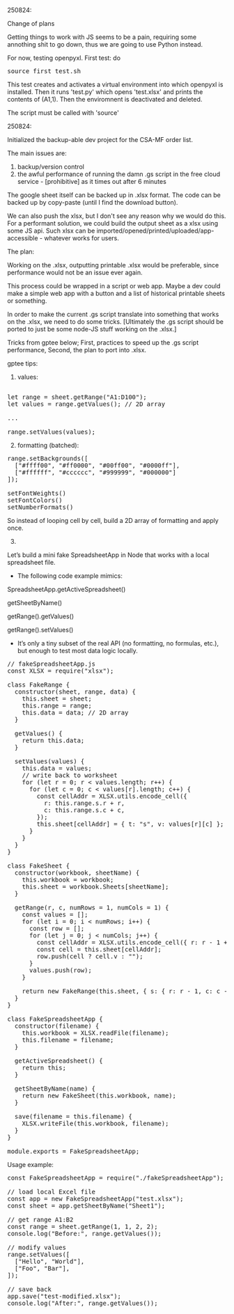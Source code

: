 
250824:

Change of plans

Getting things to work with JS seems to be a pain, requiring some annothing shit to go down, 
thus we are going to use Python instead.

For now, testing openpyxl. First test: do 

<pre>
source first_test.sh
</pre>

This test creates and activates a virtual environment into which 
openpyxl is installed. Then it runs 'test.py' which opens 'test.xlsx' and prints the contents of (A1,1). Then
the enviromnent is deactivated and deleted.

The script must be called with 'source'


250824:

Initialized the backup-able dev project for the CSA-MF order list.

The main issues are:
1) backup/version control
2) the awful performance of running the damn .gs script in the free cloud service - [prohibitive] as it times out after 6 minutes

The google sheet itself can be backed up in .xlsx format.
The code can be backed up by copy-paste (until I find the download button).

We can also push the xlsx, but I don't see any reason why we would do this.
For a performant solution, we could build the output sheet as a xlsx using some JS api.
Such xlsx can be imported/opened/printed/uploaded/app-accessible - whatever works for users.

The plan:

Working on the .xlsx, outputting printable .xlsx would be preferable, since performance would not be an issue ever again.

This process could be wrapped in a script or web app. Maybe a dev could make a simple web app with a button and a list of 
historical printable sheets or something.

In order to make the current .gs script translate into something that works on the .xlsx, we need to do some tricks.
[Ultimately the .gs script should be ported to just be some node-JS stuff working on the .xlsx.]

Tricks from gptee below; First, practices to speed up the .gs script performance, Second, the plan to port into .xlsx.


gptee tips:


1) values: 

<pre>

let range = sheet.getRange("A1:D100");
let values = range.getValues(); // 2D array

...

range.setValues(values);
</pre>


2) formatting (batched): 

<pre>
range.setBackgrounds([
  ["#ffff00", "#ff0000", "#00ff00", "#0000ff"],
  ["#ffffff", "#cccccc", "#999999", "#000000"]
]);

setFontWeights()
setFontColors()
setNumberFormats()
</pre>

So instead of looping cell by cell, build a 2D array of formatting and apply once.



3) 

Let’s build a mini fake SpreadsheetApp in Node that works with a local spreadsheet file.

- The following code example mimics:

SpreadsheetApp.getActiveSpreadsheet()

getSheetByName()

getRange().getValues()

getRange().setValues()

- It’s only a tiny subset of the real API (no formatting, no formulas, etc.), but enough to test most data logic locally.

<pre>
// fakeSpreadsheetApp.js
const XLSX = require("xlsx");

class FakeRange {
  constructor(sheet, range, data) {
    this.sheet = sheet;
    this.range = range;
    this.data = data; // 2D array
  }

  getValues() {
    return this.data;
  }

  setValues(values) {
    this.data = values;
    // write back to worksheet
    for (let r = 0; r < values.length; r++) {
      for (let c = 0; c < values[r].length; c++) {
        const cellAddr = XLSX.utils.encode_cell({
          r: this.range.s.r + r,
          c: this.range.s.c + c,
        });
        this.sheet[cellAddr] = { t: "s", v: values[r][c] };
      }
    }
  }
}

class FakeSheet {
  constructor(workbook, sheetName) {
    this.workbook = workbook;
    this.sheet = workbook.Sheets[sheetName];
  }

  getRange(r, c, numRows = 1, numCols = 1) {
    const values = [];
    for (let i = 0; i < numRows; i++) {
      const row = [];
      for (let j = 0; j < numCols; j++) {
        const cellAddr = XLSX.utils.encode_cell({ r: r - 1 + i, c: c - 1 + j });
        const cell = this.sheet[cellAddr];
        row.push(cell ? cell.v : "");
      }
      values.push(row);
    }

    return new FakeRange(this.sheet, { s: { r: r - 1, c: c - 1 } }, values);
  }
}

class FakeSpreadsheetApp {
  constructor(filename) {
    this.workbook = XLSX.readFile(filename);
    this.filename = filename;
  }

  getActiveSpreadsheet() {
    return this;
  }

  getSheetByName(name) {
    return new FakeSheet(this.workbook, name);
  }

  save(filename = this.filename) {
    XLSX.writeFile(this.workbook, filename);
  }
}

module.exports = FakeSpreadsheetApp;
</pre>

Usage example: 

<pre>
const FakeSpreadsheetApp = require("./fakeSpreadsheetApp");

// load local Excel file
const app = new FakeSpreadsheetApp("test.xlsx");
const sheet = app.getSheetByName("Sheet1");

// get range A1:B2
const range = sheet.getRange(1, 1, 2, 2);
console.log("Before:", range.getValues());

// modify values
range.setValues([
  ["Hello", "World"],
  ["Foo", "Bar"],
]);

// save back
app.save("test-modified.xlsx");
console.log("After:", range.getValues());
</pre>



